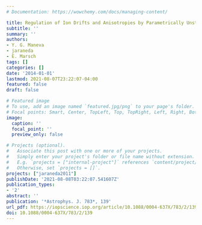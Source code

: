 ```yaml
---
# Documentation: https://wowchemy.com/docs/managing-content/

title: Regulation of Ion Drifts and Anisotropies by Parametrically Unstable Finite-amplitude Alfvén-cyclotron Waves in the Fast Solar Wind
subtitle: ''
summary: ''
authors:
- Y. G. Maneva
- jaraneda
- E. Marsch
tags: []
categories: []
date: '2014-01-01'
lastmod: 2021-08-07T23:22:07-04:00
featured: false
draft: false

# Featured image
# To use, add an image named `featured.jpg/png` to your page's folder.
# Focal points: Smart, Center, TopLeft, Top, TopRight, Left, Right, BottomLeft, Bottom, BottomRight.
image:
  caption: ''
  focal_point: ''
  preview_only: false

# Projects (optional).
#   Associate this post with one or more of your projects.
#   Simply enter your project's folder or file name without extension.
#   E.g. `projects = ["internal-project"]` references `content/project/deep-learning/index.md`.
#   Otherwise, set `projects = []`.
projects: ["jaraneda2011"]
publishDate: '2021-08-08T03:22:07.541607Z'
publication_types:
- '2'
abstract: ''
publication: '*Astrophys. J. 783*, 139'
url_pdf: https://iopscience.iop.org/article/10.1088/0004-637X/783/2/139/pdf
doi: 10.1088/0004-637X/783/2/139
---
```

